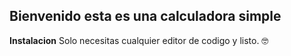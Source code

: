 ## Bienvenido esta es una calculadora simple

**Instalacion**
Solo necesitas cualquier editor de codigo y listo. 🤓
